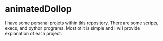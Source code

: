 # animatedDollop

I have some personal projets within this repository. There are some scripts, execs, and python programs. Most of it is simple and I will provide explanation of each project.

